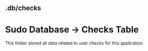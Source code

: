## .db/checks

# Sudo Database -> Checks Table

This folder stored all data related to user checks for this application
